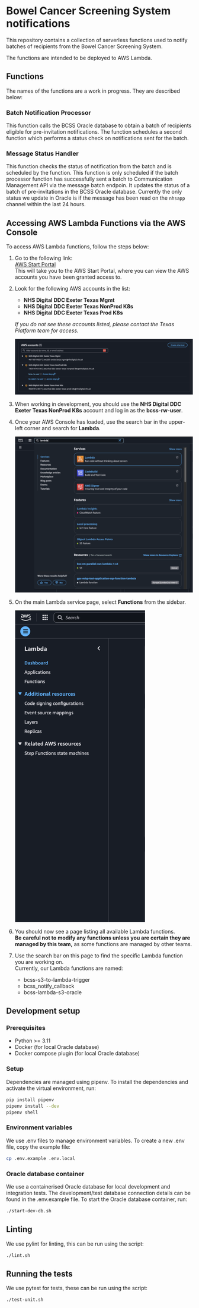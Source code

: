 # Bowel Cancer Screening System notifications

This repository contains a collection of serverless functions used to notify batches of recipients from the Bowel Cancer Screening System.

The functions are intended to be deployed to AWS Lambda.

## Functions

The names of the functions are a work in progress. They are described below:


### Batch Notification Processor

This function calls the BCSS Oracle database to obtain a batch of recipients eligible for pre-invitation notifications.
The function schedules a second function which performs a status check on notifications sent for the batch.


### Message Status Handler

This function checks the status of notification from the batch and is scheduled by the function.
This function is only scheduled if the batch processor function has successfully sent a batch to Communication Management API via the message batch endpoin.
It updates the status of a batch of pre-invitations in the BCSS Oracle database.
Currently the only status we update in Oracle is if the message has been read on the `nhsapp` channel within the last 24 hours.

## Accessing AWS Lambda Functions via the AWS Console

To access AWS Lambda functions, follow the steps below:

1. Go to the following link:  
   [AWS Start Portal](https://d-9c67018f89.awsapps.com/start/#/?tab=accounts)  
   This will take you to the AWS Start Portal, where you can view the AWS accounts you have been granted access to.

2. Look for the following AWS accounts in the list:
   - **NHS Digital DDC Exeter Texas Mgmt**
   - **NHS Digital DDC Exeter Texas NonProd K8s**
   - **NHS Digital DDC Exeter Texas Prod K8s**


   *If you do not see these accounts listed, please contact the Texas Platform team for access.*

   ![AWS Account List](docs/images/aws-accounts.png)

3. When working in development, you should use the **NHS Digital DDC Exeter Texas NonProd K8s** account and log in as the **bcss-rw-user**.

4. Once your AWS Console has loaded, use the search bar in the upper-left corner and search for **Lambda**.

   ![Searching for Lambda](docs/images/lambda-search.png)

5. On the main Lambda service page, select **Functions** from the sidebar.

   ![Lambda Functions List](docs/images/lambda-functions-list.png)

6. You should now see a page listing all available Lambda functions.  
   **Be careful not to modify any functions unless you are certain they are managed by this team,** as some functions are managed by other teams.

7. Use the search bar on this page to find the specific Lambda function you are working on.  
   Currently, our Lambda functions are named:

   - bcss-s3-to-lambda-trigger
   - bcss_notify_callback
   - bcss-lambda-s3-oracle

## Development setup

### Prerequisites

- Python >= 3.11
- Docker (for local Oracle database)
- Docker compose plugin (for local Oracle database)

### Setup

Dependencies are managed using pipenv. To install the dependencies and activate the virtual environment, run:

```bash
pip install pipenv
pipenv install --dev
pipenv shell
```

### Environment variables

We use .env files to manage environment variables. To create a new .env file, copy the example file:

```bash
cp .env.example .env.local
```

### Oracle database container

We use a containerised Oracle database for local development and integration tests.
The development/test database connection details can be found in the .env.example file.
To start the Oracle database container, run:

```bash
./start-dev-db.sh
```


## Linting

We use pylint for linting, this can be run using the script:

```bash
./lint.sh
```

## Running the tests

We use pytest for tests, these can be run using the script:

```bash
./test-unit.sh
```
